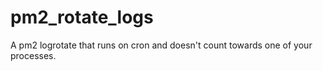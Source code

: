 # pm2_rotate_logs
A pm2 logrotate that runs on cron and doesn't count towards one of your processes.